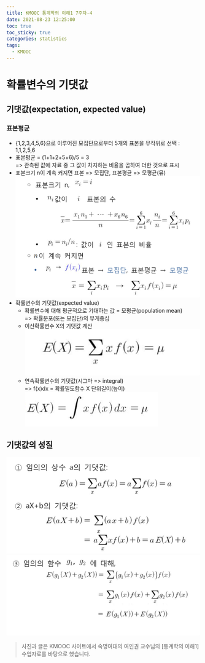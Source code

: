 ```yaml
---
title: KMOOC 통계학의 이해1 7주차-4
date: 2021-08-23 12:25:00
toc: true
toc_sticky: true
categories: statistics
tags:
  - KMOOC
---
```


# 확률변수의 기댓값

## 기댓값(expectation, expected value)

### 표본평균
- {1,2,3,4,5,6}으로 이루어진 모집단으로부터 5개의 표본을 무작위로 선택 : 1,1,2,5,6
- 표본평균 = (1+1+2+5+6)/5 = 3  
=> 관측된 값에 자료 중 그 값이 차지하는 비율을 곱하여 더한 것으로 표시
- 표본크기 n이 계속 커지면 표본 => 모집단, 표본평균 => 모평균(뮤)  
![](/assets/images/statistics/expectation.PNG)
- 확률변수의 기댓값(expected value)
  - 확률변수에 대해 평균적으로 기대하는 값 = 모평균(population mean)  
  => 확률분포(또는 모집단)의 무게중심
  - 이산확률변수 X의 기댓값 계산  
  ![](/assets/images/statistics/expectation2.PNG)
  - 연속확률변수의 기댓값(시그마 => integral)  
  => f(x)dx = 확률밀도함수 X 단위길이(높이)  
  ![](/assets/images/statistics/expectation3.PNG)

## 기댓값의 성질

![](/assets/images/statistics/expectation4.PNG)  
![](/assets/images/statistics/expectation5.PNG)  


> 사진과 글은 KMOOC 사이트에서 숙명여대의 여인권 교수님의 [통계학의 이해1] 수업자료를 바탕으로 했습니다.  

